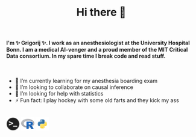 <h1 align="center"> Hi there 👋</h1>

<br>


#### I'm ✨ Grigorij ✨. I work as an anesthesiologist at the University Hospital Bonn. I am a medical AI-venger and a proud member of the MIT Critical Data consortium. In my spare time I break code and read stuff. 

<br>

- 🌱 I’m currently learning for my anesthesia boarding exam
- 👯 I’m looking to collaborate on causal inference
- 🤔 I’m looking for help with statistics
- ⚡ Fun fact: I play hockey with some old farts and they kick my ass

<br>

<div class="inline-block">
  <img height="35px" width="35px" src="https://raw.githubusercontent.com/github/explore/80688e429a7d4ef2fca1e82350fe8e3517d3494d/topics/terminal/terminal.png" />
  <img height="35px" width="35px" src="https://raw.githubusercontent.com/github/explore/80688e429a7d4ef2fca1e82350fe8e3517d3494d/topics/r/r.png" />
  <img height="35px" width="35px" src="https://raw.githubusercontent.com/github/explore/80688e429a7d4ef2fca1e82350fe8e3517d3494d/topics/python/python.png" />
</div>


<br>

<!-- ![Grigorij's GitHub stats](https://github-readme-stats.vercel.app/api?username=grigorijschleifer&hide=contribs,prs&show_icons=true&theme=dracula) -->
